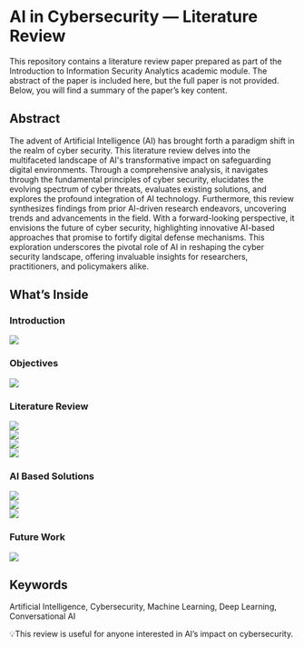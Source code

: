 # AI in Cybersecurity — Literature Review

This repository contains a literature review paper prepared as part of the Introduction to Information Security Analytics academic module. The abstract of the paper is included here, but the full paper is not provided. Below, you will find a summary of the paper’s key content.

## Abstract

The advent of Artificial Intelligence (AI) has brought forth a paradigm shift in the realm of cyber security. This literature review delves into the multifaceted landscape of AI's transformative impact on safeguarding digital environments. Through a comprehensive analysis, it navigates through the fundamental principles of cyber security, elucidates the evolving spectrum of cyber threats, evaluates existing solutions, and explores the profound integration of AI technology. Furthermore, this review synthesizes findings from prior AI-driven research endeavors, uncovering trends and advancements in the field. With a forward-looking perspective, it envisions the future of cyber security, highlighting innovative AI-based approaches that promise to fortify digital defense mechanisms. This exploration underscores the pivotal role of AI in reshaping the cyber security landscape, offering invaluable insights for researchers, practitioners, and policymakers alike. 

## What’s Inside
### Introduction
![](slides/Slide2.png)

### Objectives
![](slides/Slide3.png)

### Literature Review
![](slides/Slide5.png)
<br>
![](slides/Slide6.png)
<br>
![](slides/Slide7.png)
<br>
![](slides/Slide8.png)

### AI Based Solutions
![](slides/Slide10.png)
<br>
![](slides/Slide11.png)
<br>
![](slides/Slide12.png)
<br>

### Future Work
![](slides/Slide13.png)

## Keywords

Artificial Intelligence, Cybersecurity, Machine Learning, Deep Learning, Conversational AI


💡This review is useful for anyone interested in AI’s impact on cybersecurity.

